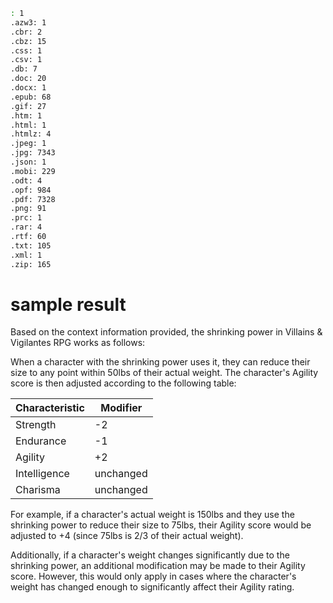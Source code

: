 ```bash
: 1
.azw3: 1
.cbr: 2
.cbz: 15
.css: 1
.csv: 1
.db: 7
.doc: 20
.docx: 1
.epub: 68
.gif: 27
.htm: 1
.html: 1
.htmlz: 4
.jpeg: 1
.jpg: 7343
.json: 1
.mobi: 229
.odt: 4
.opf: 984
.pdf: 7328
.png: 91
.prc: 1
.rar: 4
.rtf: 60
.txt: 105
.xml: 1
.zip: 165
```
# sample result
Based on the context information provided, the shrinking power in Villains & Vigilantes RPG works as follows:

When a character with the shrinking power uses it, they can reduce their size to any point within 50lbs of their actual weight. The character's Agility score is then adjusted according to the following table:

| Characteristic | Modifier |
| --- | --- |
| Strength | -2 |
| Endurance | -1 |
| Agility | +2 |
| Intelligence | unchanged |
| Charisma | unchanged |

For example, if a character's actual weight is 150lbs and they use the shrinking power to reduce their size to 75lbs, their Agility score would be adjusted to +4 (since 75lbs is 2/3 of their actual weight).

Additionally, if a character's weight changes significantly due to the shrinking power, an additional modification may be made to their Agility score. However, this would only apply in cases where the character's weight has changed enough to significantly affect their Agility rating.
